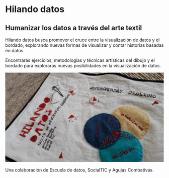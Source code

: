# Hilando datos

## Humanizar los datos a través del arte textil

Hilando datos busca promover el cruce entre la visualización de datos y el bordado, explorando nuevas formas de visualizar y contar historias basadas en datos.

Encontrarás ejercicios, metodologías y técnicas artísticas del dibujo y el bordado para exploraras nuevas posibilidades en la visualización de datos.


<p align="center">
  <img width="700" src="./imagenes/manta_bordada.jpg">
</p>


Una colaboración de Escuela de datos, SocialTIC y Agujas Combativas.
